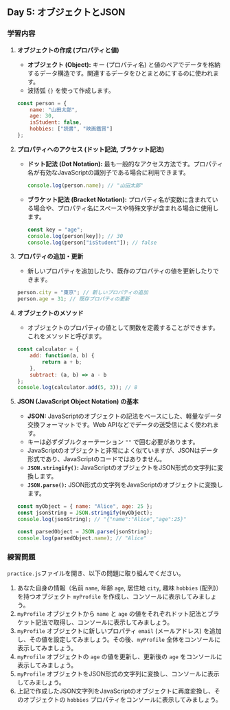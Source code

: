 ## Day 5: オブジェクトとJSON

### 学習内容

1.  **オブジェクトの作成 (プロパティと値)**
    *   **オブジェクト (Object):** キー (プロパティ名) と値のペアでデータを格納するデータ構造です。関連するデータをひとまとめにするのに使われます。
    *   波括弧 `{}` を使って作成します。
    ```javascript
    const person = {
        name: "山田太郎",
        age: 30,
        isStudent: false,
        hobbies: ["読書", "映画鑑賞"]
    };
    ```

2.  **プロパティへのアクセス (ドット記法, ブラケット記法)**
    *   **ドット記法 (Dot Notation):** 最も一般的なアクセス方法です。プロパティ名が有効なJavaScriptの識別子である場合に利用できます。
        ```javascript
        console.log(person.name); // "山田太郎"
        ```
    *   **ブラケット記法 (Bracket Notation):** プロパティ名が変数に含まれている場合や、プロパティ名にスペースや特殊文字が含まれる場合に使用します。
        ```javascript
        const key = "age";
        console.log(person[key]); // 30
        console.log(person["isStudent"]); // false
        ```

3.  **プロパティの追加・更新**
    *   新しいプロパティを追加したり、既存のプロパティの値を更新したりできます。
    ```javascript
    person.city = "東京"; // 新しいプロパティの追加
    person.age = 31; // 既存プロパティの更新
    ```

4.  **オブジェクトのメソッド**
    *   オブジェクトのプロパティの値として関数を定義することができます。これをメソッドと呼びます。
    ```javascript
    const calculator = {
        add: function(a, b) {
            return a + b;
        },
        subtract: (a, b) => a - b
    };
    console.log(calculator.add(5, 3)); // 8
    ```

5.  **JSON (JavaScript Object Notation) の基本**
    *   **JSON:** JavaScriptのオブジェクトの記法をベースにした、軽量なデータ交換フォーマットです。Web APIなどでデータの送受信によく使われます。
    *   キーは必ずダブルクォーテーション `""` で囲む必要があります。
    *   JavaScriptのオブジェクトと非常によく似ていますが、JSONはデータ形式であり、JavaScriptのコードではありません。
    *   **`JSON.stringify()`:** JavaScriptのオブジェクトをJSON形式の文字列に変換します。
    *   **`JSON.parse()`:** JSON形式の文字列をJavaScriptのオブジェクトに変換します。
    ```javascript
    const myObject = { name: "Alice", age: 25 };
    const jsonString = JSON.stringify(myObject);
    console.log(jsonString); // "{"name":"Alice","age":25}"

    const parsedObject = JSON.parse(jsonString);
    console.log(parsedObject.name); // "Alice"
    ```

### 練習問題

`practice.js`ファイルを開き、以下の問題に取り組んでください。

1.  あなた自身の情報（名前 `name`, 年齢 `age`, 居住地 `city`, 趣味 `hobbies` (配列)）を持つオブジェクト `myProfile` を作成し、コンソールに表示してみましょう。
2.  `myProfile` オブジェクトから `name` と `age` の値をそれぞれドット記法とブラケット記法で取得し、コンソールに表示してみましょう。
3.  `myProfile` オブジェクトに新しいプロパティ `email` (メールアドレス) を追加し、その値を設定してみましょう。その後、`myProfile` 全体をコンソールに表示してみましょう。
4.  `myProfile` オブジェクトの `age` の値を更新し、更新後の `age` をコンソールに表示してみましょう。
5.  `myProfile` オブジェクトをJSON形式の文字列に変換し、コンソールに表示してみましょう。
6.  上記で作成したJSON文字列をJavaScriptのオブジェクトに再度変換し、そのオブジェクトの `hobbies` プロパティをコンソールに表示してみましょう。
